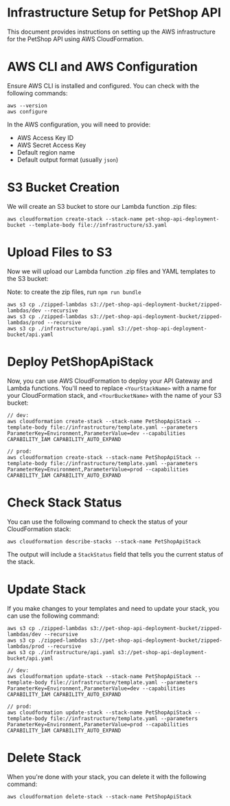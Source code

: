# Infrastructure Setup for PetShop API

This document provides instructions on setting up the AWS infrastructure for the PetShop API using AWS CloudFormation.

# AWS CLI and AWS Configuration
Ensure AWS CLI is installed and configured. You can check with the following commands:
```
aws --version
aws configure
```

In the AWS configuration, you will need to provide:
- AWS Access Key ID
- AWS Secret Access Key
- Default region name
- Default output format (usually `json`)

# S3 Bucket Creation
We will create an S3 bucket to store our Lambda function .zip files:
```
aws cloudformation create-stack --stack-name pet-shop-api-deployment-bucket --template-body file://infrastructure/s3.yaml
```

# Upload Files to S3
Now we will upload our Lambda function .zip files and YAML templates to the S3 bucket:

Note: to create the zip files, run `npm run bundle`

```
aws s3 cp ./zipped-lambdas s3://pet-shop-api-deployment-bucket/zipped-lambdas/dev --recursive
aws s3 cp ./zipped-lambdas s3://pet-shop-api-deployment-bucket/zipped-lambdas/prod --recursive
aws s3 cp ./infrastructure/api.yaml s3://pet-shop-api-deployment-bucket/api.yaml
```

# Deploy PetShopApiStack
Now, you can use AWS CloudFormation to deploy your API Gateway and Lambda functions. You'll need to replace `<YourStackName>` with a name for your CloudFormation stack, and `<YourBucketName>` with the name of your S3 bucket:
```
// dev:
aws cloudformation create-stack --stack-name PetShopApiStack --template-body file://infrastructure/template.yaml --parameters ParameterKey=Environment,ParameterValue=dev --capabilities CAPABILITY_IAM CAPABILITY_AUTO_EXPAND

// prod:
aws cloudformation create-stack --stack-name PetShopApiStack --template-body file://infrastructure/template.yaml --parameters ParameterKey=Environment,ParameterValue=prod --capabilities CAPABILITY_IAM CAPABILITY_AUTO_EXPAND
```

# Check Stack Status
You can use the following command to check the status of your CloudFormation stack:
```
aws cloudformation describe-stacks --stack-name PetShopApiStack
```

The output will include a `StackStatus` field that tells you the current status of the stack.

# Update Stack
If you make changes to your templates and need to update your stack, you can use the following command:
```
aws s3 cp ./zipped-lambdas s3://pet-shop-api-deployment-bucket/zipped-lambdas/dev --recursive
aws s3 cp ./zipped-lambdas s3://pet-shop-api-deployment-bucket/zipped-lambdas/prod --recursive
aws s3 cp ./infrastructure/api.yaml s3://pet-shop-api-deployment-bucket/api.yaml

// dev:
aws cloudformation update-stack --stack-name PetShopApiStack --template-body file://infrastructure/template.yaml --parameters ParameterKey=Environment,ParameterValue=dev --capabilities CAPABILITY_IAM CAPABILITY_AUTO_EXPAND

// prod:
aws cloudformation update-stack --stack-name PetShopApiStack --template-body file://infrastructure/template.yaml --parameters ParameterKey=Environment,ParameterValue=prod --capabilities CAPABILITY_IAM CAPABILITY_AUTO_EXPAND
```

# Delete Stack
When you're done with your stack, you can delete it with the following command:
```
aws cloudformation delete-stack --stack-name PetShopApiStack
```
